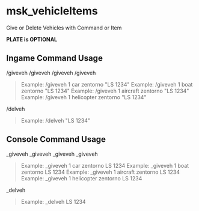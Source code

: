 # msk_vehicleItems
Give or Delete Vehicles with Command or Item

**PLATE is OPTIONAL**

## Ingame Command Usage ##

/giveveh <playerID> <categorie> <carModel> <plate>
/giveveh <playerID> <categorie> <carModel> <plate>
/giveveh <playerID> <categorie> <carModel> <plate>
/giveveh <playerID> <categorie> <carModel> <plate>

> Example: /giveveh 1 car zentorno "LS 1234"
> Example: /giveveh 1 boat zentorno "LS 1234"
> Example: /giveveh 1 aircraft zentorno "LS 1234"
> Example: /giveveh 1 helicopter zentorno "LS 1234"

/delveh <plate>

> Example: /delveh "LS 1234"

## Console Command Usage ##

_giveveh <playerID> <categorie> <carModel> <plate>
_giveveh <playerID> <categorie> <carModel> <plate>
_giveveh <playerID> <categorie> <carModel> <plate>
_giveveh <playerID> <categorie> <carModel> <plate>

> Example: _giveveh 1 car zentorno LS 1234
> Example: _giveveh 1 boat zentorno LS 1234
> Example: _giveveh 1 aircraft zentorno LS 1234
> Example: _giveveh 1 helicopter zentorno LS 1234

_delveh <plate>

> Example: _delveh LS 1234